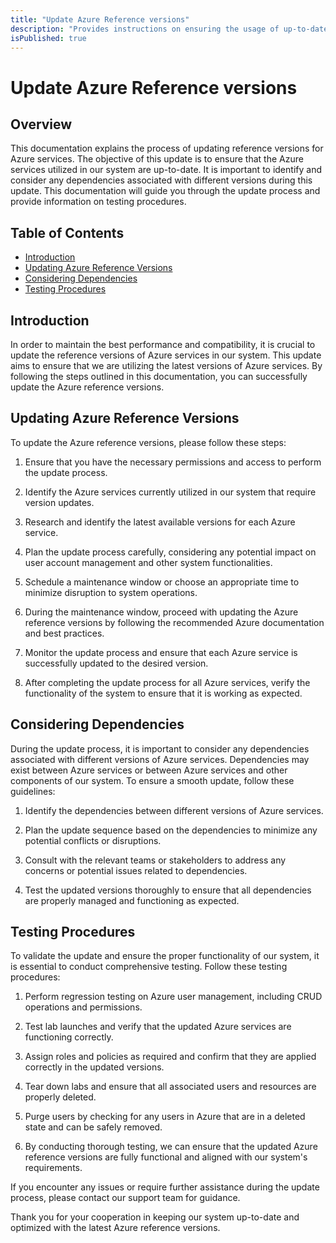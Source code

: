 ```yaml
---
title: "Update Azure Reference versions"
description: "Provides instructions on ensuring the usage of up-to-date versions and identifying dependencies between different versions."
isPublished: true
---
```


# Update Azure Reference versions

## Overview

This documentation explains the process of updating reference versions for Azure services. The objective of this update is to ensure that the Azure services utilized in our system are up-to-date. It is important to identify and consider any dependencies associated with different versions during this update. This documentation will guide you through the update process and provide information on testing procedures.

## Table of Contents

- [Introduction](#introduction)
- [Updating Azure Reference Versions](#updating-azure-reference-versions)
- [Considering Dependencies](#considering-dependencies)
- [Testing Procedures](#testing-procedures)

## Introduction

In order to maintain the best performance and compatibility, it is crucial to update the reference versions of Azure services in our system. This update aims to ensure that we are utilizing the latest versions of Azure services. By following the steps outlined in this documentation, you can successfully update the Azure reference versions.

## Updating Azure Reference Versions

To update the Azure reference versions, please follow these steps:

1.  Ensure that you have the necessary permissions and access to perform the update process.

1.  Identify the Azure services currently utilized in our system that require version updates.

1.  Research and identify the latest available versions for each Azure service.

1.  Plan the update process carefully, considering any potential impact on user account management and other system functionalities.

1.  Schedule a maintenance window or choose an appropriate time to minimize disruption to system operations.

1.  During the maintenance window, proceed with updating the Azure reference versions by following the recommended Azure documentation and best practices.

1.  Monitor the update process and ensure that each Azure service is successfully updated to the desired version.

1.  After completing the update process for all Azure services, verify the functionality of the system to ensure that it is working as expected.

## Considering Dependencies

During the update process, it is important to consider any dependencies associated with different versions of Azure services. Dependencies may exist between Azure services or between Azure services and other components of our system. To ensure a smooth update, follow these guidelines:

1.  Identify the dependencies between different versions of Azure services.

1.  Plan the update sequence based on the dependencies to minimize any potential conflicts or disruptions.

1.  Consult with the relevant teams or stakeholders to address any concerns or potential issues related to dependencies.

1.  Test the updated versions thoroughly to ensure that all dependencies are properly managed and functioning as expected.

## Testing Procedures

To validate the update and ensure the proper functionality of our system, it is essential to conduct comprehensive testing. Follow these testing procedures:

1.  Perform regression testing on Azure user management, including CRUD operations and permissions.

1.  Test lab launches and verify that the updated Azure services are functioning correctly.

1.  Assign roles and policies as required and confirm that they are applied correctly in the updated versions.

1.  Tear down labs and ensure that all associated users and resources are properly deleted.

1.  Purge users by checking for any users in Azure that are in a deleted state and can be safely removed.

1.  By conducting thorough testing, we can ensure that the updated Azure reference versions are fully functional and aligned with our system's requirements.

If you encounter any issues or require further assistance during the update process, please contact our support team for guidance.

Thank you for your cooperation in keeping our system up-to-date and optimized with the latest Azure reference versions.

